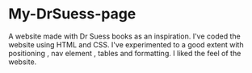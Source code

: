 My-DrSuess-page
===============

A website made with Dr Suess books as an inspiration. I've coded the website using HTML and CSS. I've experimented to a good extent with positioning , nav element , tables and formatting. I liked the feel of the website. 
